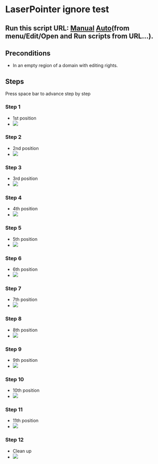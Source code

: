 # LaserPointer ignore test
## Run this script URL: [Manual](./test.js?raw=true)   [Auto](./testAuto.js?raw=true)(from menu/Edit/Open and Run scripts from URL...).

## Preconditions
- In an empty region of a domain with editing rights.

## Steps
Press space bar to advance step by step

### Step 1
- 1st position
- ![](./ExpectedImage_00000.png)
### Step 2
- 2nd position
- ![](./ExpectedImage_00001.png)
### Step 3
- 3rd position
- ![](./ExpectedImage_00002.png)
### Step 4
- 4th position
- ![](./ExpectedImage_00003.png)
### Step 5
- 5th position
- ![](./ExpectedImage_00004.png)
### Step 6
- 6th position
- ![](./ExpectedImage_00005.png)
### Step 7
- 7th position
- ![](./ExpectedImage_00006.png)
### Step 8
- 8th position
- ![](./ExpectedImage_00007.png)
### Step 9
- 9th position
- ![](./ExpectedImage_00008.png)
### Step 10
- 10th position
- ![](./ExpectedImage_00009.png)
### Step 11
- 11th position
- ![](./ExpectedImage_00010.png)
### Step 12
- Clean up
- ![](./ExpectedImage_00011.png)
